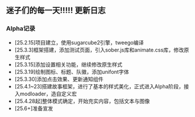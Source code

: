 ## 迷子们的每一天!!!!!  更新日志
### Alpha记录
- [25.2.15]项目建立，使用sugarcube2引擎，tweego编译
- [25.3.3]框架搭建，添加测试页面，引入sober.js库和animate.css库，修改原生样式
- [25.3.15]添加设置相关功能，继续修改原生样式
- [25.3.19]绘制图标、标题、队徽，添加unifont字体
- [25.3.30]添加点击效果、更新通知组件
- [25.4.1~23]搭建故事框架，进行了基本的样式美化，正式进入Alpha阶段，接入modloader，造自定义宏
- [25.4.28起]整体模式确定，开始充实内容，包括文本与图像
- [25.6+]准备宣发